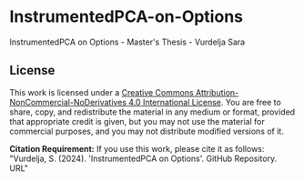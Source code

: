 # InstrumentedPCA-on-Options
InstrumentedPCA on Options - Master's Thesis - Vurdelja Sara

## License

This work is licensed under a [Creative Commons Attribution-NonCommercial-NoDerivatives 4.0 International License](LICENSE). You are free to share, copy, and redistribute the material in any medium or format, provided that appropriate credit is given, but you may not use the material for commercial purposes, and you may not distribute modified versions of it.

**Citation Requirement:**
If you use this work, please cite it as follows:
"Vurdelja, S. (2024). 'InstrumentedPCA on Options'. GitHub Repository. URL"

